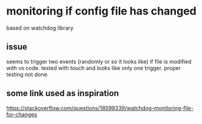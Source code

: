 
# monitoring if config file has changed

based on watchdog library

## issue

seems to trigger two events (randomly or so it looks like) if file is modified with vs code. tested with touch and looks like only one trigger. proper testing not done.

## some link used as inspiration

https://stackoverflow.com/questions/18599339/watchdog-monitoring-file-for-changes